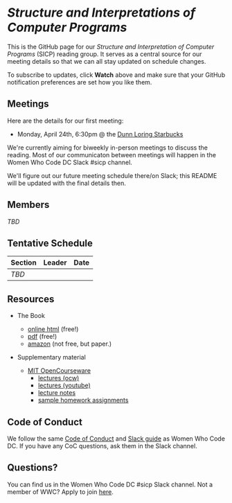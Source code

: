 # *Structure and Interpretations of Computer Programs*

This is the GitHub page for our *Structure and Interpretation of Computer
Programs* (SICP) reading group. It serves as a central source for our meeting
details so that we can all stay updated on schedule changes.

To subscribe to updates, click **Watch** above and make sure that your GitHub
notification preferences are set how you like them.

## Meetings

Here are the details for our first meeting:

  * Monday, April 24th, 6:30pm @ the [Dunn Loring Starbucks][map]

We're currently aiming for biweekly in-person meetings to discuss the reading.
Most of our communicaton between meetings will happen in the Women Who Code DC
Slack #sicp channel.

We'll figure out our future meeting schedule there/on Slack; this README will
be updated with the final details then.

[map]: https://www.google.com/maps/place/Starbucks/@38.8743216,-77.236188,15z/data=!4m8!1m2!2m1!1sstarbucks+near+Dunn+Loring-Merrifield,+Gallows+Road,+Vienna,+VA!3m4!1s0x89b64b7207403ded:0x20987642df419544!8m2!3d38.8819876!4d-77.2287519

## Members

*TBD*

## Tentative Schedule

Section                                             | Leader   | Date
----------------------------------------------------|----------|--------
*TBD*                                               |          |

## Resources

- The Book
    - [online html](https://mitpress.mit.edu/sicp/) (free!)
    - [pdf](https://github.com/sarabander/sicp-pdf) (free!)
    - [amazon](https://www.amazon.com/Structure-Interpretation-Computer-Programs-Engineering/dp/0262510871) (not free, but paper.)

- Supplementary material
    - [MIT OpenCourseware](https://ocw.mit.edu/courses/electrical-engineering-and-computer-science/6-001-structure-and-interpretation-of-computer-programs-spring-2005/index.htm)
        - [lectures (ocw)](https://ocw.mit.edu/courses/electrical-engineering-and-computer-science/6-001-structure-and-interpretation-of-computer-programs-spring-2005/video-lectures/)
        - [lectures (youtube)](https://www.youtube.com/playlist?list=PLB63C06FAF154F047)
        - [lecture notes](https://ocw.mit.edu/courses/electrical-engineering-and-computer-science/6-001-structure-and-interpretation-of-computer-programs-spring-2005/lecture-notes/)
        - [sample homework assignments](https://mitpress.mit.edu/sicp/psets/index.html)

## Code of Conduct

We follow the same [Code of Conduct] and [Slack guide] as Women Who Code DC.
If you have any CoC questions, ask them in the Slack channel.

[Code of Conduct]: https://github.com/womenwhocodedc/organization/blob/master/code_of_conduct.md
[Slack guide]: https://github.com/womenwhocodedc/organization/blob/master/slack_guide.md

## Questions?

You can find us in the Women Who Code DC #sicp Slack channel. Not a member of
WWC? Apply to join [here][wwc-slack].

[wwc-slack]: https://docs.google.com/forms/d/e/1FAIpQLSclKdiMvrKGi3RBemEM_c4h0QQQVuIrVYhNBQDrfX9jL4Bcxg/viewform
